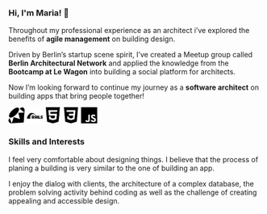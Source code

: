 ### Hi, I'm Maria! 👋 

Throughout my professional experience as an architect i’ve explored the benefits of **agile management** on building design. 

Driven by Berlin’s startup scene spirit, I’ve created a Meetup group called **Berlin Architectural Network** and applied the knowledge from the **Bootcamp at Le Wagon** into building a social platform for architects.

Now I’m looking forward to continue my journey as a **software architect** on building apps that bring people together!


<img height="32" width="32" color="#CC342D" src="https://github.com/MariaBraganca/MariaBraganca/blob/master/images/ruby.svg">
<img height="32" width="32" src="https://github.com/MariaBraganca/MariaBraganca/blob/master/images/rubyonrails.svg">
<img height="32" width="32" src="https://github.com/MariaBraganca/MariaBraganca/blob/master/images/html5.svg">
<img height="32" width="32" src="https://github.com/MariaBraganca/MariaBraganca/blob/master/images/css3.svg">
<img height="32" width="32" src="https://github.com/MariaBraganca/MariaBraganca/blob/master/images/javascript.svg">

### Skills and Interests 

I feel very comfortable about designing things. I believe that the process of planing a building is very similar to the one of building an app. 

I enjoy the dialog with clients, the architecture of a complex database, the problem solving activity behind coding as well as the challenge of creating appealing and accessible design.

<!--
**MariaBraganca/MariaBraganca** is a ✨ _special_ ✨ repository because its `README.md` (this file) appears on your GitHub profile.

Here are some ideas to get you started:

- 🔭 I’m currently working on ...
- 🌱 I’m currently learning ...
- 👯 I’m looking to collaborate on ...
- 🤔 I’m looking for help with ...
- 💬 Ask me about ...
- 📫 How to reach me: ...
- 😄 Pronouns: ...
- ⚡ Fun fact: ...
-->
